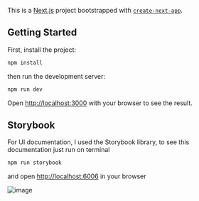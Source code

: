 This is a [Next.js](https://nextjs.org/) project bootstrapped with [`create-next-app`](https://github.com/vercel/next.js/tree/canary/packages/create-next-app).

## Getting Started

First, install the project: 
```bash
npm install
```

then run the development server:

```bash
npm run dev
```

Open [http://localhost:3000](http://localhost:3000) with your browser to see the result.

## Storybook
For UI documentation, I used the Storybook library, to see this documentation just run on terminal
```bash
npm run storybook
```

and open [http://localhost:6006](http://localhost:6006) in your browser

![image](https://github.com/rodrigodito/teste_frontend_vma/assets/17850381/bc587080-a5c9-4d2b-9154-e8701c93151f)
